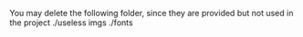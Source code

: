 You may delete the following folder, since they are provided but not used in the project
./useless imgs
./fonts
